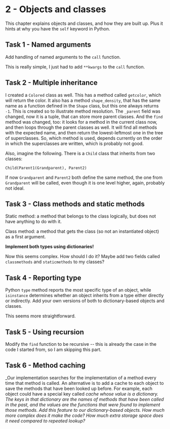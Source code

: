 # 2 - Objects and classes

This chapter explains objects and classes, and how they are built up. Plus it hints at why you have the `self` keyword in Python.

## Task 1 - Named arguments

Add handling of named arguments to the `call` function.

This is really simple, I just had to add `**kwargs` to the `call` function.

## Task 2 - Multiple inheritance

I created a `Colored` class as well. This has a method called `getcolor`, which will return the color. It also has a method `shape_density`, that has the same name as a function defined in the `Shape` class, but this one always returns `-1`. This is created so to illustrate method resolution. The `_parent` field was changed, now it is a tuple, that can store more parent classes. And the `find` method was changed, too: it looks for a method in the current class now, and then loops through the parent classes as well. It will find all methods with the expected name, and then return the lowest-leftmost one in the tree of superclasses. So, which method is used, depends currently on the order in which the superclasses are written, which is probably not good.

Also, imagine the following. There is a `Child` class that inherits from two classes:

`Child(Parent1(Grandparent), Parent2)`

 If now `Grandparent` and `Parent2` both define the same method, the one from `Grandparent` will be called, even though it is one level higher, again, probably not ideal.

## Task 3 - Class methods and static methods

Static method: a method that belongs to the class logically, but does not have anything to do with it.

Class method: a method that gets the class (so not an instantiated object) as a first argument.

**Implement both types using dictionaries!**

Now this seems complex. How should I do it? Maybe add two fields called `classmethods` and `staticmethods` to my classes?

## Task 4 - Reporting type

Python `type` method reports the most specific type of an object, while `isinstance` determines whether an object inherits from a type either directly or indirectly. Add your own versions of both to dictionary-based objects and classes.

This seems more straightforward.

## Task 5 - Using recursion

Modify the `find` function to be recursive -- this is already the case in the code I started from, so I am skipping this part.

## Task 6 - Method caching

_Our implementation searches for the implementation of a method every time that method is called. An alternative is to add a cache to each object to save the methods that have been looked up before. For example, each object could have a special key called _cache whose value is a dictionary. The keys in that dictionary are the names of methods that have been called in the past, and the values are the functions that were found to implement those methods. Add this feature to our dictionary-based objects. How much more complex does it make the code? How much extra storage space does it need compared to repeated lookup?_
